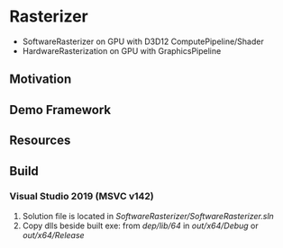 # Rasterizer
+ SoftwareRasterizer on GPU with D3D12 ComputePipeline/Shader
+ HardwareRasterization on GPU with GraphicsPipeline

## Motivation

## Demo Framework

## Resources

## Build
### Visual Studio 2019 (MSVC v142)
1. Solution file is located in *SoftwareRasterizer/SoftwareRasterizer.sln*
2. Copy dlls beside built exe: from *dep/lib/64*  in *out/x64/Debug* or *out/x64/Release*
